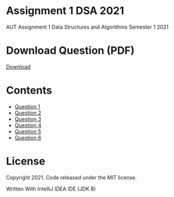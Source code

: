 # Assignment 1 DSA 2021
AUT Assignment 1 Data Structures and Algorithms Semester 1 2021

# Download Question (PDF)
[Download](https://github.com/MiguelEmmara-ai/Assignment_1_DSA_2021/tree/master/Question)

# Contents
   - [Question 1](https://github.com/MiguelEmmara-ai/Assignment_1_DSA_2021/tree/master/src/Question1)
   - [Question 2](https://github.com/MiguelEmmara-ai/Assignment_1_DSA_2021/tree/master/src/Question2)
   - [Question 3](https://github.com/MiguelEmmara-ai/Assignment_1_DSA_2021/tree/master/src/Question3)
   - [Question 4](https://github.com/MiguelEmmara-ai/Assignment_1_DSA_2021/tree/master/src/Question4)
   - [Question 5](https://github.com/MiguelEmmara-ai/Assignment_1_DSA_2021/tree/master/src/Question5)
   - [Question 6](https://github.com/MiguelEmmara-ai/Assignment_1_DSA_2021/tree/master/src/Question6)  

# License

Copyright 2021. Code released under the MIT license.

Written With IntelliJ IDEA IDE (JDK 8)
